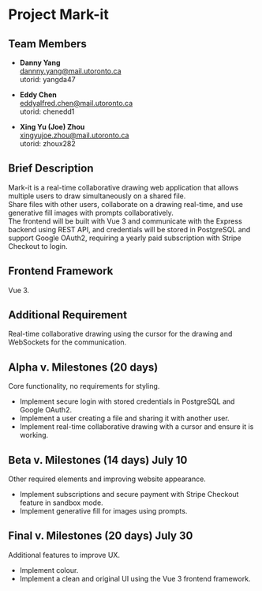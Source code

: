 # **Project Mark-it**  

## **Team Members**  
- **Danny Yang**  
  dannny.yang@mail.utoronto.ca  
  utorid: yangda47  

- **Eddy Chen**  
  eddyalfred.chen@mail.utoronto.ca  
  utorid: chenedd1  

- **Xing Yu (Joe) Zhou**  
  xingyujoe.zhou@mail.utoronto.ca  
  utorid: zhoux282

## **Brief Description**  
Mark-it is a real-time collaborative drawing web application that allows multiple users to draw simultaneously on a shared file.  
Share files with other users, collaborate on a drawing real-time, and use generative fill images with prompts collaboratively.  
The frontend will be built with Vue 3 and communicate with the Express backend using REST API, and credentials will be stored in PostgreSQL and support Google OAuth2, requiring a yearly paid subscription with Stripe Checkout to login.

## **Frontend Framework**  
Vue 3.

## **Additional Requirement**  
Real-time collaborative drawing using the cursor for the drawing and WebSockets for the communication.

## **Alpha v. Milestones (20 days)**  
Core functionality, no requirements for styling.
- Implement secure login with stored credentials in PostgreSQL and Google OAuth2.
- Implement a user creating a file and sharing it with another user.
- Implement real-time collaborative drawing with a cursor and ensure it is working.

## **Beta v. Milestones (14 days) July 10**  
Other required elements and improving website appearance.
- Implement subscriptions and secure payment with Stripe Checkout feature in sandbox mode.  
- Implement generative fill for images using prompts.

## **Final v. Milestones (20 days) July 30**  
Additional features to improve UX.
- Implement colour.
- Implement a clean and original UI using the Vue 3 frontend framework.  
